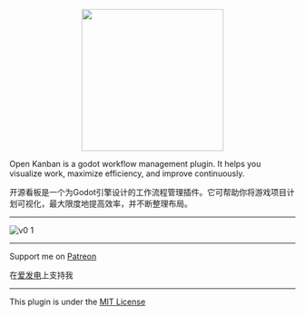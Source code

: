 <p align="center">
 <img src="https://user-images.githubusercontent.com/80319225/173223070-1031ddf9-0f7d-4f8e-bcc6-bd8752925cdf.png" width="250">
</p>

Open Kanban is a godot workflow management plugin. It helps you visualize work, maximize efficiency, and improve continuously.
 
开源看板是一个为Godot引擎设计的工作流程管理插件。它可帮助你将游戏项目计划可视化，最大限度地提高效率，并不断整理布局。

---

![v0 1](https://user-images.githubusercontent.com/80319225/175755692-3a43b312-fe0c-40f9-b91f-0aa257031c93.png)

---

Support me on [Patreon](https://patreon.com/exspiravit1104)

在[爱发电](https://afdian.net/@exspiravit)上支持我

---

This plugin is under the [MIT License](https://github.com/EXSPIRAVIT1104OFFICIAL/open-kanban/blob/main/LICENSE)
